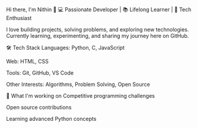 Hi there, I'm Nithin 👋
💻 Passionate Developer | 📚 Lifelong Learner | 🚀 Tech Enthusiast

I love building projects, solving problems, and exploring new technologies.
Currently learning, experimenting, and sharing my journey here on GitHub.

🛠 Tech Stack
Languages: Python, C, JavaScript

Web: HTML, CSS

Tools: Git, GitHub, VS Code

Other Interests: Algorithms, Problem Solving, Open Source

🌱 What I'm working on
Competitive programming challenges

Open source contributions

Learning advanced Python concepts
